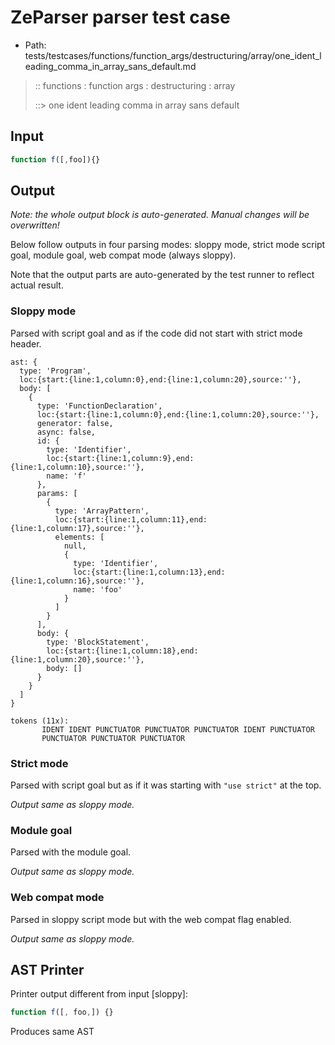 # ZeParser parser test case

- Path: tests/testcases/functions/function_args/destructuring/array/one_ident_leading_comma_in_array_sans_default.md

> :: functions : function args : destructuring : array
>
> ::> one ident leading comma in array sans default

## Input

`````js
function f([,foo]){}
`````

## Output

_Note: the whole output block is auto-generated. Manual changes will be overwritten!_

Below follow outputs in four parsing modes: sloppy mode, strict mode script goal, module goal, web compat mode (always sloppy).

Note that the output parts are auto-generated by the test runner to reflect actual result.

### Sloppy mode

Parsed with script goal and as if the code did not start with strict mode header.

`````
ast: {
  type: 'Program',
  loc:{start:{line:1,column:0},end:{line:1,column:20},source:''},
  body: [
    {
      type: 'FunctionDeclaration',
      loc:{start:{line:1,column:0},end:{line:1,column:20},source:''},
      generator: false,
      async: false,
      id: {
        type: 'Identifier',
        loc:{start:{line:1,column:9},end:{line:1,column:10},source:''},
        name: 'f'
      },
      params: [
        {
          type: 'ArrayPattern',
          loc:{start:{line:1,column:11},end:{line:1,column:17},source:''},
          elements: [
            null,
            {
              type: 'Identifier',
              loc:{start:{line:1,column:13},end:{line:1,column:16},source:''},
              name: 'foo'
            }
          ]
        }
      ],
      body: {
        type: 'BlockStatement',
        loc:{start:{line:1,column:18},end:{line:1,column:20},source:''},
        body: []
      }
    }
  ]
}

tokens (11x):
       IDENT IDENT PUNCTUATOR PUNCTUATOR PUNCTUATOR IDENT PUNCTUATOR
       PUNCTUATOR PUNCTUATOR PUNCTUATOR
`````

### Strict mode

Parsed with script goal but as if it was starting with `"use strict"` at the top.

_Output same as sloppy mode._

### Module goal

Parsed with the module goal.

_Output same as sloppy mode._

### Web compat mode

Parsed in sloppy script mode but with the web compat flag enabled.

_Output same as sloppy mode._

## AST Printer

Printer output different from input [sloppy]:

````js
function f([, foo,]) {}
````

Produces same AST
